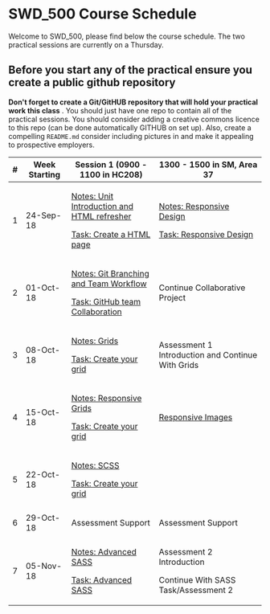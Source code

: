 # SWD_500 Course Schedule 

Welcome to SWD_500, please find below the course schedule. The two practical sessions are currently on a Thursday. 

## Before you start any of the practical ensure you create a public github repository 

**Don't forget to create a Git/GitHUB repository that will hold your practical work this class** . You should just have one repo to contain all of the practical sessions. You should consider adding a creative commons licence to this repo (can be done automatically GITHUB on set up). Also, create a compelling `README.md` consider including pictures in and make it appealing to prospective employers.      

| #     |      Week Starting           |     Session 1 (0900 - 1100 in HC208)    |   1300 - 1500 in SM, Area 37  |
| ------|   -------------------| --------------- | ------------|
| 1     |         24-Sep-18    | <p>[Notes: Unit Introduction and HTML refresher](sessions/session1.0/README.md)</p>  <p> [Task: Create a HTML page](sessions/session1.0/task.md)</p> |  <p>[Notes: Responsive Design](sessions/session1.1/README.md)</p>  <p> [Task: Responsive Design](sessions/session1.1/task.md)</p>|
| 2     |         01-Oct-18    | <p>[Notes: Git Branching and Team Workflow ](sessions/session2.0/README.md)</p>  <p> [Task: GitHub team Collaboration](sessions/session2.0/task.md)</p> |  Continue Collaborative Project|
| 3     |         08-Oct-18    | <p>[Notes: Grids   ](sessions/session3.0-3.1/README.md)</p>  <p> [Task: Create your grid](sessions/session3.0-3.1/task.md)</p> |  Assessment 1 Introduction and Continue With Grids|
| 4     |         15-Oct-18    | <p>[Notes: Responsive Grids ](sessions/session4.0/README.md)</p>  <p> [Task: Create your grid](sessions/session4.0/task.md)</p> |  <p>[Responsive Images](sessions/session4.1/README.md)</p>|
|5| 22-Oct-18 | <p>[Notes: SCSS](sessions/session5.0/README.md)</p>  <p> [Task: Create your grid](sessions/session5.0/task.md)</p>|
|6| 29-Oct-18 | <p>Assessment Support</p>  |  <p> Assessment Support  </p>|
|7| 05-Nov-18|  <p> [Notes: Advanced SASS](sessions/session7.0/README.md) </p>  <p>[Task: Advanced SASS](sessions/session7.0/task.md)</p>  |  <p> Assessment 2 Introduction <p>  <p> Continue With SASS Task/Assessment 2 |
 

 


